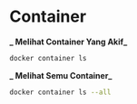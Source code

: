 # Container

**_ Melihat Container Yang Akif_**

```bash
docker container ls
```

**_ Melihat Semu Container_**

```bash
docker container ls --all
```
